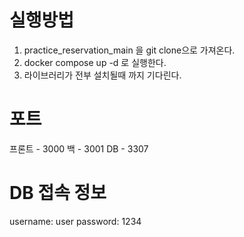 # 실행방법
1. practice_reservation_main 을 git clone으로 가져온다.
2. docker compose up -d 로 실행한다.
3. 라이브러리가 전부 설치될때 까지 기다린다.

# 포트
프론트 - 3000
백 - 3001
DB - 3307

# DB 접속 정보
username: user
password: 1234